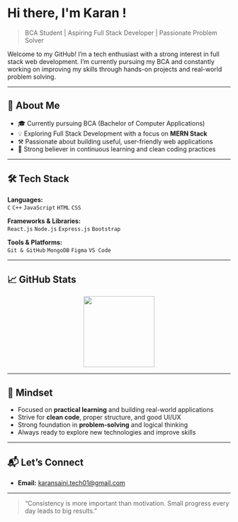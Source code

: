 # Hi there, I'm Karan !

> BCA Student | Aspiring Full Stack Developer | Passionate Problem Solver

Welcome to my GitHub! I’m a tech enthusiast with a strong interest in full stack web development. I’m currently pursuing my BCA and constantly working on improving my skills through hands-on projects and real-world problem solving.

---

## 🚀 About Me

- 🎓 Currently pursuing BCA (Bachelor of Computer Applications)
- 💡 Exploring Full Stack Development with a focus on **MERN Stack**
- ⚒️ Passionate about building useful, user-friendly web applications
- 🧠 Strong believer in continuous learning and clean coding practices

---

## 🛠️ Tech Stack

**Languages:**  
`C` `C++` `JavaScript` `HTML` `CSS`

**Frameworks & Libraries:**  
`React.js` `Node.js` `Express.js` `Bootstrap`

**Tools & Platforms:**  
`Git & GitHub` `MongoDB` `Figma` `VS Code`

---

## 📈 GitHub Stats

<p align="center">
  <img src="https://github-readme-stats.vercel.app/api?username=karan01-byte&show_icons=true&theme=tokyonight" height="160"/>

---

## 🧠 Mindset

- Focused on **practical learning** and building real-world applications
- Strive for **clean code**, proper structure, and good UI/UX
- Strong foundation in **problem-solving** and logical thinking
- Always ready to explore new technologies and improve skills

---

## 📬 Let’s Connect

- **Email:** [karansaini.tech01@gmail.com](mailto:karansaini.tech01@gmail.com)

---

> “Consistency is more important than motivation. Small progress every day leads to big results.”

